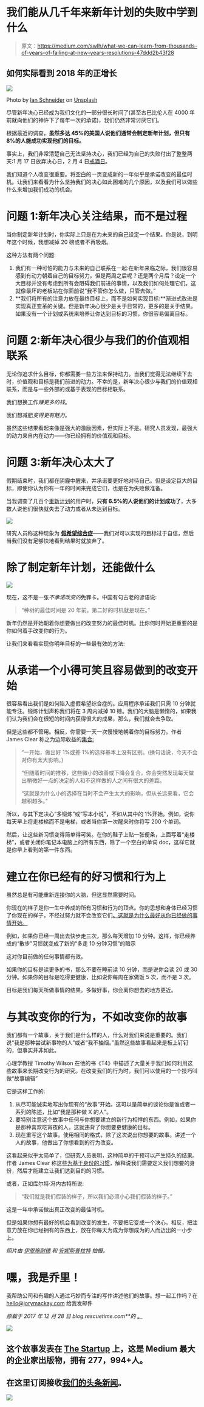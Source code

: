 # 我们能从几千年来新年计划的失败中学到什么

> 原文：<https://medium.com/swlh/what-we-can-learn-from-thousands-of-years-of-failing-at-new-years-resolutions-47ddd2b43f28>

## 如何实际看到 2018 年的正增长

![](img/d1a9e527cd4de88c7405a89dd8d7700d.png)

Photo by [Ian Schneider](https://unsplash.com/photos/PAykYb-8Er8?utm_source=unsplash&utm_medium=referral&utm_content=creditCopyText) on [Unsplash](https://unsplash.com/?utm_source=unsplash&utm_medium=referral&utm_content=creditCopyText)

尽管新年决心已经成为我们文化的一部分很长时间了(甚至古巴比伦人在 4000 年前就向他们的神许下了每年一次的承诺)，我们仍然非常讨厌它们。

根据最近的调查，**虽然多达 45%的美国人说他们通常会制定新年计划，但只有 8%的人能成功实现他们的目标。**

事实上，我们非常清楚自己无法坚持决心，我们已经为自己的失败付出了整整两天:1 月 17 日放弃决心日，2 月 4 日[戒酒日](https://foursquare.com/infographics/swarm-fall-off-the-wagon-2016)。

我们知道个人改变很重要。将空白的一页变成新的一年似乎是承诺改变的最佳时机。让我们来看看为什么坚持我们的决心如此困难的几个原因，以及我们可以做些什么来增加我们成功的机会。

# 问题 1:新年决心关注结果，而不是过程

当你制定新年计划时，你实际上只是在为未来的自己设定一个结果。你是说，到明年这个时候，我想减掉 20 磅或者不再吸烟。

这种方法有两个问题:

1.  我们有一种可怕的能力与未来的自己联系在一起:在新年来临之际，我们很容易感到有动力朝着自己的目标努力。但是两周之后呢？还是两个月后？设定一个大目标并没有考虑到所有会阻碍我们前进的事情，以及我们如何处理它们。这就像最坏的老板站在你面前说“我不管你怎么做，只管去做。”
2.  **我们将所有的注意力放在最终目标上，而不是如何实现目标:**渐进式改进是实现真正变革的关键。但是新年决心很少是关于日常的，更多的是关于结果。如果没有一个计划或系统来培养让你达到目标的习惯，你很容易偏离目标。

# 问题 2:新年决心很少与我们的价值观相联系

无论你追求什么目标，你都需要一些方法来保持动力。当我们觉得无法继续下去时，价值观和目标是我们前进的动力。不幸的是，新年决心很少与我们的价值观相联系，而是与一些外部的或基于表现的目标相联系。

我们想换工作*赚更多的钱*。

我们想减肥*变得更有魅力*。

虽然这些结果看起来像是强大的激励因素，但实际上不是。研究人员发现，最强大的动力来自内在动力——你已经拥有的价值观和目标。

# 问题 3:新年决心太大了

假期结束时，我们都在阴霾中醒来，并承诺要更好地对待自己。但是设定巨大的目标，即使你认为你有一年的时间来完成它们，也是在为失败做准备。

当我调查了几百个[重新计划](https://www.rescuetime.com/)的用户时，**只有 6.5%的人说他们的计划成功了**，大多数人说他们很快就失去了动力或者从未达到目标。

![](img/04cc3aba5b737de4c207193f13d2f13f.png)

研究人员称这种现象为 [**假希望综合症**](http://daily.jstor.org/freeing-your-new-years-resolutions-from-false-hope-syndrome/)——我们对可以实现的目标过于自信，然后当我们没有足够快地看到结果时就放弃了。

# 除了制定新年计划，还能做什么

![](img/3c72847caf6e3e18a0154f8cf7a0e0d0.png)

现在，这不是一张*不承诺改变的*免罪卡。中国有句古老的谚语说:

> “种树的最佳时间是 20 年前。第二好的时机就是现在。”

新年仍然是开始朝着你想要做出的改变努力的最佳时机。比你何时开始更重要的是你如何着手改变你的行为。

让我们来看看实现你明年目标的一些最有效的方法:

# 从承诺一个小得可笑且容易做到的改变开始

很容易看出我们是如何陷入虚假希望综合症的。应用程序承诺我们只需 10 分钟就能专注。锻炼计划声称我们将在 3 周内减掉 10 磅。我们的大脑是懒惰的，如果我们认为我们会在很短的时间内获得很大的成果，那么，我们就会去争取。

但是这些都不管用。相反，你需要一天一次慢慢地朝着你的目标努力。作者 James Clear 称之为边际收益的[集合:](https://jamesclear.com/marginal-gains)

> “一开始，做出好 1%或差 1%的选择基本上没有区别。(换句话说，今天不会对你有太大影响。)
> 
> “但随着时间的推移，这些微小的改善或下降会复合，你会突然发现每天做出稍微好一点的决定的人和不这样做的人之间有很大的差距。
> 
> “这就是为什么小的选择在当时不会产生太大的影响，但从长远来看，它会越积越多。”

所以，与其下定决心“多锻炼”或“写本小说”，不如从其中的 1%开始。例如，说你每天早上将走楼梯而不是电梯，或者当你第一次醒来时你将写 200 个单词。

然后，让这些新习惯变得简单得可笑。在你的鞋子上贴一张便条，上面写着“走楼梯”，或者关闭你笔记本电脑上的所有东西，除了一个空白的单词 doc，这样它就是你早上看到的第一件东西。

# 建立在你已经有的好习惯和行为上

虽然总是有可能重新连接你的大脑，但这显然需要时间。

你现在的样子是你一生中养成的所有习惯和行为的顶点。你的思想和身体已经习惯了你现在的样子，不经过努力就不会改变它们[。这就是为什么最好从你已经做的事情开始。](http://blog.rescuetime.com/7-cognitive-biases-decision-making/)

例如，如果你已经一周出去快步走三次，那么每天增加 10 分钟。这样，你已经养成的“散步”习惯就变成了新的“多走 10 分钟习惯”的暗示

这对你目前做的任何事情都有效。

如果你的目标是读更多的书，那么不要在睡前读 10 分钟，而是说你会读 20 或 30 分钟。如果你的目标是吃得更健康，比如说你每周在家做饭 5 次，而不是 3 次。

目标是我们每天所做事情的结果。多做好事，你会离你想去的地方更近。

# 与其改变你的行为，不如改变你的故事

我们都有一个故事，关于我们是什么样的人，什么对我们来说是重要的。我们说“我是那种尝试新事物的人”或者“我不抽烟。”虽然这些故事看起来是板上钉钉的，但事实并非如此。

心理学教授 Timothy Wilson 在他的书《T4》中描述了大量关于我们如何利用这些故事来长期改变行为的研究。在改变我们的行为时，我们可以使用的一个技巧叫做“故事编辑”

它是这样工作的:

1.  从尽可能诚实地写出你现有的“故事”开始。这可以是简单的谈论你是谁或者一系列的陈述，比如“我是那种做 X 的人”。
2.  要特别注意这个故事中任何与你想要建立的新行为相悖的东西。例如，如果你是那种喜欢吃宵夜的人，这就违背了你想要更健康的目标。
3.  现在重写这个故事。使用相同的格式，除了这次说出你想要的故事。讲述一个人的故事，他做出了你想看到的行为改变。

这看起来似乎太简单了，但研究人员表明，这种简单的干预可以产生持久的结果。作者 James Clear 称这些[为基于身份的习惯](https://jamesclear.com/identity-based-habits)，解释说我们需要定义我们想要的身份，然后才能建立让我们达到目的的习惯。

或者，正如库尔特·冯内古特所说:

> “我们就是我们假装的样子，所以我们必须小心我们假装的样子。”

这是一年中承诺做出真正改变的最佳时机。

但是如果你想有最好的机会看到改变的发生，不要把它变成一个决心。相反，把注意力放在你已经拥有的东西上，放在你每天为成为你想成为的人而迈出的一小步上。

*照片由* [*伊恩施耐德*](https://unsplash.com/photos/PAykYb-8Er8?utm_source=unsplash&utm_medium=referral&utm_content=creditCopyText) *和* [*安妮斯普拉特*](https://unsplash.com/photos/Ef1H5YTTmZ8?utm_source=unsplash&utm_medium=referral&utm_content=creditCopyText) *拍摄。*

# 嘿，我是乔里！

我帮助公司和有趣的人通过巧妙而专注的写作讲述他们的故事。想一起工作吗？在 hello@jorymackay.com 给我发邮件

*原载于 2017 年 12 月 28 日 blog.rescuetime.com**的* [*。*](http://blog.rescuetime.com/new-years-resolutions/)

![](img/731acf26f5d44fdc58d99a6388fe935d.png)

## 这个故事发表在 [The Startup](https://medium.com/swlh) 上，这是 Medium 最大的企业家出版物，拥有 277，994+人。

## 在这里订阅接收[我们的头条新闻](http://growthsupply.com/the-startup-newsletter/)。

![](img/731acf26f5d44fdc58d99a6388fe935d.png)